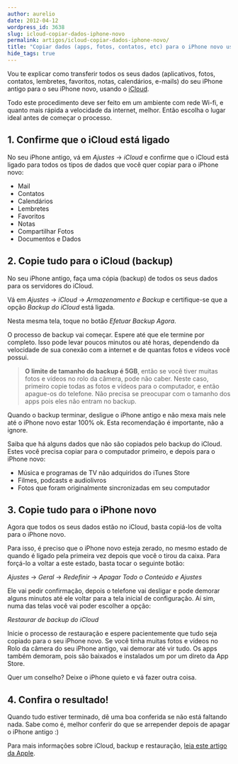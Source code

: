 ```yaml
---
author: aurelio
date: 2012-04-12
wordpress_id: 3638
slug: icloud-copiar-dados-iphone-novo
permalink: artigos/icloud-copiar-dados-iphone-novo/
title: "Copiar dados (apps, fotos, contatos, etc) para o iPhone novo usando iCloud"
hide_tags: true
---
```


Vou te explicar como transferir todos os seus dados (aplicativos, fotos, contatos, lembretes, favoritos, notas, calendários, e-mails) do seu iPhone antigo para o seu iPhone novo, usando o [iCloud](http://www.apple.com/br/icloud/).

Todo este procedimento deve ser feito em um ambiente com rede Wi-fi, e quanto mais rápida a velocidade da internet, melhor. Então escolha o lugar ideal antes de começar o processo.


## 1. Confirme que o iCloud está ligado

No seu iPhone antigo, vá em _Ajustes_ → _iCloud_ e confirme que o iCloud está ligado para todos os tipos de dados que você quer copiar para o iPhone novo:

  * Mail
  * Contatos
  * Calendários
  * Lembretes
  * Favoritos
  * Notas
  * Compartilhar Fotos
  * Documentos e Dados


## 2. Copie tudo para o iCloud (backup)

No seu iPhone antigo, faça uma cópia (backup) de todos os seus dados para os servidores do iCloud.

Vá em _Ajustes_ → _iCloud_ → _Armazenamento e Backup_ e certifique-se que a opção _Backup do iCloud_ está ligada.

Nesta mesma tela, toque no botão _Efetuar Backup Agora_.

O processo de backup vai começar. Espere até que ele termine por completo. Isso pode levar poucos minutos ou até horas, dependendo da velocidade de sua conexão com a internet e de quantas fotos e vídeos você possui.

> **O limite de tamanho do backup é 5GB**, então se você tiver muitas fotos e vídeos no rolo da câmera, pode não caber. Neste caso, primeiro copie todas as fotos e vídeos para o computador, e então apague-os do telefone. Não precisa se preocupar com o tamanho dos apps pois eles não entram no backup.

Quando o backup terminar, desligue o iPhone antigo e não mexa mais nele até o iPhone novo estar 100% ok. Esta recomendação é importante, não a ignore.

Saiba que há alguns dados que não são copiados pelo backup do iCloud. Estes você precisa copiar para o computador primeiro, e depois para o iPhone novo:

  * Música e programas de TV não adquiridos do iTunes Store
  * Filmes, podcasts e audiolivros
  * Fotos que foram originalmente sincronizadas em seu computador


## 3. Copie tudo para o iPhone novo

Agora que todos os seus dados estão no iCloud, basta copiá-los de volta para o iPhone novo.

Para isso, é preciso que o iPhone novo esteja zerado, no mesmo estado de quando é ligado pela primeira vez depois que você o tirou da caixa. Para forçá-lo a voltar a este estado, basta tocar o seguinte botão:

_Ajustes_ → _Geral_ → _Redefinir_ → _Apagar Todo o Conteúdo e Ajustes_

Ele vai pedir confirmação, depois o telefone vai desligar e pode demorar alguns minutos até ele voltar para a tela inicial de configuração. Aí sim, numa das telas você vai poder escolher a opção:

_Restaurar de backup do iCloud_

Inicie o processo de restauração e espere pacientemente que tudo seja copiado para o seu iPhone novo. Se você tinha muitas fotos e vídeos no Rolo da câmera do seu iPhone antigo, vai demorar até vir tudo. Os apps também demoram, pois são baixados e instalados um por um direto da App Store.

Quer um conselho? Deixe o iPhone quieto e vá fazer outra coisa.


## 4. Confira o resultado!

Quando tudo estiver terminado, dê uma boa conferida se não está faltando nada. Sabe como é, melhor conferir do que se arrepender depois de apagar o iPhone antigo :)

Para mais informações sobre iCloud, backup e restauração, [leia este artigo da Apple](http://support.apple.com/kb/HT4859?viewlocale=pt_BR).

